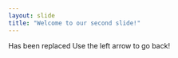 ```yaml
---
layout: slide
title: "Welcome to our second slide!"
---
```

Has been replaced
Use the left arrow to go back!
